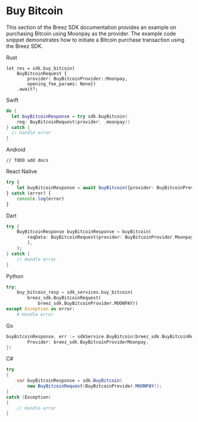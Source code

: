 # Buy Bitcoin

This section of the Breez SDK documentation provides an example on purchasing Bitcoin using Moonpay as the provider. The example code snippet demonstrates how to initiate a Bitcoin purchase transaction using the Breez SDK.

<custom-tabs category="lang">

<div slot="title">Rust</div>
<section>

```rust,ignore
let res = sdk.buy_bitcoin(
    BuyBitcoinRequest {
        provider: BuyBitcoinProvider::Moonpay,
        opening_fee_params: None})
    .await?;
```
</section>

<div slot="title">Swift</div>
<section>

```swift
do {
  let buyBitcoinResponse = try sdk.buyBitcoin(
    req: BuyBitcoinRequest(provider: .moonpay))
} catch {
  // handle error
}
```
</section>

<div slot="title">Android</div>
<section>

```kotlin,ignore
// TODO add docs
```
</section>

<div slot="title">React Native</div>
<section>

```typescript
try {
    let buyBitcoinResponse = await buyBitcoin({provider: BuyBitcoinProvider.MOONPAY})
} catch (error) {
    console.log(error)
}
```
</section>

<div slot="title">Dart</div>
<section>

```dart
try {
    BuyBitcoinResponse buyBitcoinResponse = buyBitcoin(
        reqData: BuyBitcoinRequest(provider: BuyBitcoinProvider.Moonpay,
        ),
    ); 
} catch {
    // Handle error
}
```
</section>

<div slot="title">Python</div>
<section>

```python
try:
    buy_bitcoin_resp = sdk_services.buy_bitcoin(
        breez_sdk.BuyBitcoinRequest(
            breez_sdk.BuyBitcoinProvider.MOONPAY))
except Exception as error:
    # Handle error
```
</section>

<div slot="title">Go</div>
<section>

```go
buyBitcoinResponse, err := sdkService.BuyBitcoin(breez_sdk.BuyBitcoinRequest{
		Provider: breez_sdk.BuyBitcoinProviderMoonpay,
})
```
</section>

<div slot="title">C#</div>

<section>

```cs
try
{
    var buyBitcoinResponse = sdk.BuyBitcoin(
        new BuyBitcoinRequest(BuyBitcoinProvider.MOONPAY));
}
catch (Exception)
{
    // Handle error
}
```
</section>
</custom-tabs>